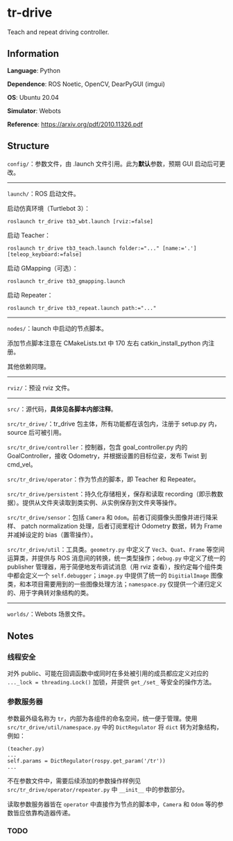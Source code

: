 # tr-drive
Teach and repeat driving controller.

## Information

**Language**: Python

**Dependence**: ROS Noetic, OpenCV, DearPyGUI (imgui)

**OS**: Ubuntu 20.04

**Simulator**: Webots

**Reference**: https://arxiv.org/pdf/2010.11326.pdf

## Structure

`config/`：参数文件，由 .launch 文件引用。此为**默认**参数，预期 GUI 启动后可更改。

---

`launch/`：ROS 启动文件。

启动仿真环境（Turtlebot 3）：

```
roslaunch tr_drive tb3_wbt.launch [rviz:=false]
```

启动 Teacher：

```
roslaunch tr_drive tb3_teach.launch folder:="..." [name:='.'] [teleop_keyboard:=false]
```

启动 GMapping（可选）：

```
roslaunch tr_drive tb3_gmapping.launch
```

启动 Repeater：

```
roslaunch tr_drive tb3_repeat.launch path:="..."
```

---

`nodes/`：launch 中启动的节点脚本。

添加节点脚本注意在 CMakeLists.txt 中 170 左右 catkin_install_python 内注册。

其他依赖同理。

---

`rviz/`：预设 rviz 文件。

---

`src/`：源代码，**具体见各脚本内部注释**。

`src/tr_drive/`：tr_drive 包主体，所有功能都在该包内，注册于 setup.py 内，source 后可被引用。

`src/tr_drive/controller`：控制器，包含 goal_controller.py 内的 GoalController，接收 Odometry，并根据设置的目标位姿，发布 Twist 到 cmd_vel。

`src/tr_drive/operator`：作为节点的脚本，即 Teacher 和 Repeater。

`src/tr_drive/persistent`：持久化存储相关，保存和读取 recording（即示教数据）。提供从文件夹读取到类实例、从实例保存到文件夹等操作。

`src/tr_drive/sensor`：包括 `Camera` 和 `Odom`。前者订阅摄像头图像并进行降采样、
patch normalization 处理，后者订阅里程计 Odometry 数据，转为 Frame 并减掉设定的 bias（置零操作）。

`src/tr_drive/util`：工具类。`geometry.py` 中定义了 `Vec3`、`Quat`、`Frame` 等空间运算类，并提供与 ROS 消息间的转换，统一类型操作；`debug.py` 中定义了统一的 publisher 管理器，用于简便地发布调试消息（用 rviz 查看），按约定每个组件类中都会定义一个 `self.debugger`；`image.py` 中提供了统一的 `DigitialImage` 图像类，和本项目需要用到的一些图像处理方法；`namespace.py` 仅提供一个递归定义的、用于字典转对象结构的类。

---

`worlds/`：Webots 场景文件。

## Notes

### 线程安全

对外 public、可能在回调函数中或同时在多处被引用的成员都应定义对应的 `..._lock = threading.Lock()` 加锁，并提供 `get_/set_` 等安全的操作方法。

### 参数服务器

参数最外级名称为 `tr`，内部为各组件的命名空间，统一便于管理。使用 `src/tr_drive/util/namespace.py` 中的 `DictRegulator` 将 `dict` 转为对象结构，例如：

```
(teacher.py)
...
self.params = DictRegulator(rospy.get_param('/tr'))
...
```

不在参数文件中，需要后续添加的参数操作样例见 `src/tr_drive/operator/repeater.py` 中 `__init__` 中的参数部分。

读取参数服务器皆在 `operator` 中直接作为节点的脚本中，`Camera` 和 `Odom` 等的参数皆应依靠构造器传递。

### TODO
